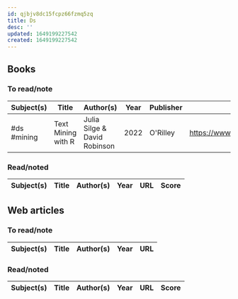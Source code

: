 ```yaml
---
id: qjbjv8dc15fcpz66fzmq5zq
title: Ds
desc: ''
updated: 1649199227542
created: 1649199227542
---
```

## Books

### To read/note

Subject(s) | Title | Author(s) | Year | Publisher | URL
 -- | -- | -- | -- | -- | -- |
#ds #mining | Text Mining with R | Julia Silge & David Robinson | 2022 | O'Rilley | https://www.tidytextmining.com/index.html


### Read/noted

Subject(s) | Title | Author(s) | Year | URL | Score
 -- | -- | -- | -- | -- | -- |

## Web articles

### To read/note

Subject(s) | Title | Author(s) | Year | URL 
 -- | -- | -- | -- | --

### Read/noted

Subject(s) | Title | Author(s) | Year | URL | Score
 -- | -- | -- | -- | -- | -- |
